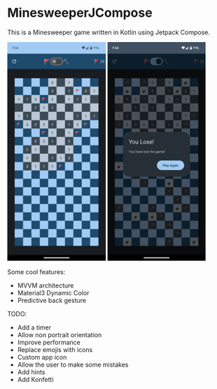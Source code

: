 # MinesweeperJCompose

This is a Minesweeper game written in Kotlin using Jetpack Compose.

<img src="Screenshot1.png" height="500" /> <img src="Screenshot2.png" height="500" />


Some cool features:
- MVVM architecture
- Material3 Dynamic Color
- Predictive back gesture

TODO:
- Add a timer
- Allow non portrait orientation
- Improve performance
- Replace emojis with icons
- Custom app icon
- Allow the user to make some mistakes
- Add hints
- Add Konfetti
